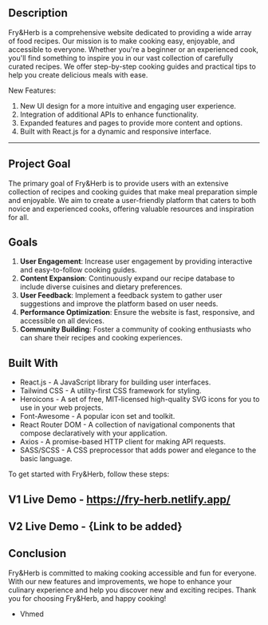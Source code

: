 ## <Fry-Herb V2>

## Description

Fry&Herb is a comprehensive website dedicated to providing a wide array of food recipes. Our mission is to make cooking easy, enjoyable, and accessible to everyone. Whether you're a beginner or an experienced cook, you'll find something to inspire you in our vast collection of carefully curated recipes. We offer step-by-step cooking guides and practical tips to help you create delicious meals with ease.

New Features:

1. New UI design for a more intuitive and engaging user experience.
2. Integration of additional APIs to enhance functionality.
3. Expanded features and pages to provide more content and options.
4. Built with React.js for a dynamic and responsive interface.

---

## Project Goal

The primary goal of Fry&Herb is to provide users with an extensive collection of recipes and cooking guides that make meal preparation simple and enjoyable. We aim to create a user-friendly platform that caters to both novice and experienced cooks, offering valuable resources and inspiration for all.

## Goals

1. **User Engagement**: Increase user engagement by providing interactive and easy-to-follow cooking guides.
2. **Content Expansion**: Continuously expand our recipe database to include diverse cuisines and dietary preferences.
3. **User Feedback**: Implement a feedback system to gather user suggestions and improve the platform based on user needs.
4. **Performance Optimization**: Ensure the website is fast, responsive, and accessible on all devices.
5. **Community Building**: Foster a community of cooking enthusiasts who can share their recipes and cooking experiences.

## Built With

- React.js - A JavaScript library for building user interfaces.
- Tailwind CSS - A utility-first CSS framework for styling.
- Heroicons - A set of free, MIT-licensed high-quality SVG icons for you to use in your web projects.
- Font-Awesome - A popular icon set and toolkit.
- React Router DOM - A collection of navigational components that compose declaratively with your application.
- Axios - A promise-based HTTP client for making API requests.
- SASS/SCSS - A CSS preprocessor that adds power and elegance to the basic language.

To get started with Fry&Herb, follow these steps:

## V1 Live Demo - https://fry-herb.netlify.app/

## V2 Live Demo - {Link to be added}

## Conclusion

Fry&Herb is committed to making cooking accessible and fun for everyone. With our new features and improvements, we hope to enhance your culinary experience and help you discover new and exciting recipes. Thank you for choosing Fry&Herb, and happy cooking!

- Vhmed
